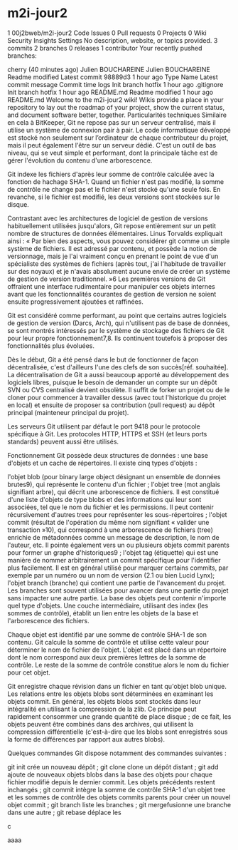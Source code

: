 # m2i-jour2
1
00j2bweb/m2i-jour2
 Code Issues 0 Pull requests 0 Projects 0 Wiki Security Insights Settings
No description, website, or topics provided.
 3 commits
 2 branches
 0 releases
 1 contributor
Your recently pushed branches:

 cherry (40 minutes ago)
Julien BOUCHAREINE
Julien BOUCHAREINE Readme modified
Latest commit
98889d3
1 hour ago
Type	Name	Latest commit message	Commit time
logs	Init branch hotfix	1 hour ago
.gitignore	Init branch hotfix	1 hour ago
README.md	Readme modified	1 hour ago
 README.md
 Welcome to the m2i-jour2 wiki!
Wikis provide a place in your repository to lay out the roadmap of your project, show the current status, and document software better, together.
Particularités techniques
Similaire en cela à BitKeeper, Git ne repose pas sur un serveur centralisé, mais il utilise un système de connexion pair à pair. Le code informatique développé est stocké non seulement sur l’ordinateur de chaque contributeur du projet, mais il peut également l'être sur un serveur dédié. C'est un outil de bas niveau, qui se veut simple et performant, dont la principale tâche est de gérer l'évolution du contenu d'une arborescence.

Git indexe les fichiers d'après leur somme de contrôle calculée avec la fonction de hachage SHA-1. Quand un fichier n'est pas modifié, la somme de contrôle ne change pas et le fichier n'est stocké qu'une seule fois. En revanche, si le fichier est modifié, les deux versions sont stockées sur le disque.

Contrastant avec les architectures de logiciel de gestion de versions habituellement utilisées jusqu'alors, Git repose entièrement sur un petit nombre de structures de données élémentaires. Linus Torvalds expliquait ainsi : « Par bien des aspects, vous pouvez considérer git comme un simple système de fichiers. Il est adressé par contenu, et possède la notion de versionnage, mais je l'ai vraiment conçu en prenant le point de vue d'un spécialiste des systèmes de fichiers (après tout, j'ai l'habitude de travailler sur des noyaux) et je n'avais absolument aucune envie de créer un système de gestion de version traditionnel. »6 Les premières versions de Git offraient une interface rudimentaire pour manipuler ces objets internes avant que les fonctionnalités courantes de gestion de version ne soient ensuite progressivement ajoutées et raffinées.

Git est considéré comme performant, au point que certains autres logiciels de gestion de version (Darcs, Arch), qui n'utilisent pas de base de données, se sont montrés intéressés par le système de stockage des fichiers de Git pour leur propre fonctionnement7,8. Ils continuent toutefois à proposer des fonctionnalités plus évoluées.

Dès le début, Git a été pensé dans le but de fonctionner de façon décentralisée, c'est d'ailleurs l'une des clefs de son succès[réf. souhaitée]. La décentralisation de Git a aussi beaucoup apporté au développement des logiciels libres, puisque le besoin de demander un compte sur un dépôt SVN ou CVS centralisé devient obsolète. Il suffit de forker un projet ou de le cloner pour commencer à travailler dessus (avec tout l'historique du projet en local) et ensuite de proposer sa contribution (pull request) au dépôt principal (mainteneur principal du projet).

Les serveurs Git utilisent par défaut le port 9418 pour le protocole spécifique à Git. Les protocoles HTTP, HTTPS et SSH (et leurs ports standards) peuvent aussi être utilisés.

Fonctionnement
Git possède deux structures de données : une base d'objets et un cache de répertoires. Il existe cinq types d'objets :

l'objet blob (pour binary large object désignant un ensemble de données brutes9), qui représente le contenu d'un fichier ;
l'objet tree (mot anglais signifiant arbre), qui décrit une arborescence de fichiers. Il est constitué d'une liste d'objets de type blobs et des informations qui leur sont associées, tel que le nom du fichier et les permissions. Il peut contenir récursivement d'autres trees pour représenter les sous-répertoires ;
l'objet commit (résultat de l'opération du même nom signifiant « valider une transaction »10), qui correspond à une arborescence de fichiers (tree) enrichie de métadonnées comme un message de description, le nom de l'auteur, etc. Il pointe également vers un ou plusieurs objets commit parents pour former un graphe d'historiques9 ;
l'objet tag (étiquette) qui est une manière de nommer arbitrairement un commit spécifique pour l'identifier plus facilement. Il est en général utilisé pour marquer certains commits, par exemple par un numéro ou un nom de version (2.1 ou bien Lucid Lynx);
l'objet branch (branche) qui contient une partie de l'avancement du projet. Les branches sont souvent utilisées pour avancer dans une partie du projet sans impacter une autre partie.
La base des objets peut contenir n'importe quel type d'objets. Une couche intermédiaire, utilisant des index (les sommes de contrôle), établit un lien entre les objets de la base et l'arborescence des fichiers.

Chaque objet est identifié par une somme de contrôle SHA-1 de son contenu. Git calcule la somme de contrôle et utilise cette valeur pour déterminer le nom de fichier de l'objet. L'objet est placé dans un répertoire dont le nom correspond aux deux premières lettres de la somme de contrôle. Le reste de la somme de contrôle constitue alors le nom du fichier pour cet objet.

Git enregistre chaque révision dans un fichier en tant qu'objet blob unique. Les relations entre les objets blobs sont déterminées en examinant les objets commit. En général, les objets blobs sont stockés dans leur intégralité en utilisant la compression de la zlib. Ce principe peut rapidement consommer une grande quantité de place disque ; de ce fait, les objets peuvent être combinés dans des archives, qui utilisent la compression différentielle (c'est-à-dire que les blobs sont enregistrés sous la forme de différences par rapport aux autres blobs).

Quelques commandes
Git dispose notamment des commandes suivantes :

git init​ crée un nouveau dépôt ;
git clone​ clone un dépôt distant ;
git add​ ajoute de nouveaux objets blobs dans la base des objets pour chaque fichier modifié depuis le dernier commit. Les objets précédents restent inchangés ;
git commit​ intègre la somme de contrôle SHA-1 d'un objet tree et les sommes de contrôle des objets commits parents pour créer un nouvel objet commit ;
git branch​ liste les branches ;
git merge​ fusionne une branche dans une autre ;
git rebase​ déplace les 

c

aaaa
